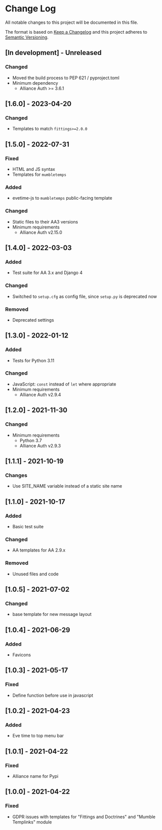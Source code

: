 # Change Log

All notable changes to this project will be documented in this file.

The format is based on [Keep a Changelog](http://keepachangelog.com/)
and this project adheres to [Semantic Versioning](http://semver.org/).


## [In development] - Unreleased

### Changed

- Moved the build process to PEP 621 / pyproject.toml
- Minimum dependency
  - Alliance Auth >= 3.6.1


## [1.6.0] - 2023-04-20

### Changed

- Templates to match `fittings>=2.0.0`


## [1.5.0] - 2022-07-31

### Fixed

- HTML and JS syntax
- Templates for `mumbletemps`

### Added

- evetime-js to `mumbletemps` public-facing template

### Changed

- Static files to their AA3 versions
- Minimum requirements
  - Alliance Auth v2.15.0


## [1.4.0] - 2022-03-03

### Added

- Test suite for AA 3.x and Django 4

### Changed

- Switched to `setup.cfg` as config file, since `setup.py` is deprecated now

### Removed

- Deprecated settings


## [1.3.0] - 2022-01-12

### Added

- Tests for Python 3.11

### Changed

- JavaScript: `const` instead of `let` where appropriate
- Minimum requirements
  - Alliance Auth v2.9.4


## [1.2.0] - 2021-11-30

### Changed

- Minimum requirements
  - Python 3.7
  - Alliance Auth v2.9.3


## [1.1.1] - 2021-10-19

### Changes

- Use SITE_NAME variable instead of a static site name


## [1.1.0] - 2021-10-17

### Added

- Basic test suite

### Changed

- AA templates for AA 2.9.x

### Removed

- Unused files and code


## [1.0.5] - 2021-07-02

### Changed

- base template for new message layout


## [1.0.4] - 2021-06-29

### Added

- Favicons


## [1.0.3] - 2021-05-17

### Fixed

- Define function before use in javascript


## [1.0.2] - 2021-04-23

### Added

- Eve time to top menu bar


## [1.0.1] - 2021-04-22

### Fixed

- Alliance name for Pypi


## [1.0.0] - 2021-04-22

### Fixed

- GDPR issues with templates for "Fittings and Doctrines" and "Mumble Templinks" module
